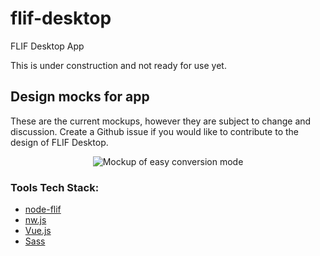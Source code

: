# flif-desktop
FLIF Desktop App

This is under construction and not ready for use yet.

## Design mocks for app

These are the current mockups, however they are subject to change and discussion. Create a Github issue if you would like to contribute to the design of FLIF Desktop.

<p align="center"><img src="https://i.imgur.com/JUhazNB.png" alt="Mockup of easy conversion mode"></p>


### Tools Tech Stack:

* [node-flif](https://github.com/FLIF-hub/node-flif)
* [nw.js](https://nwjs.io)
* [Vue.js](https://vuejs.org)
* [Sass](https://sass-lang.org)
